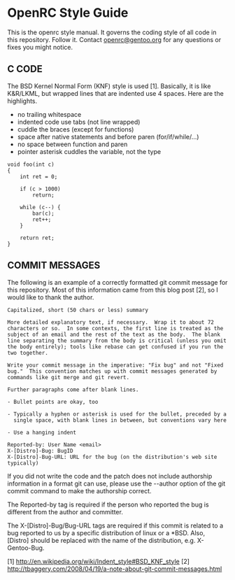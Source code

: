 # OpenRC Style Guide

This is the openrc style manual.  It governs the coding style of all code
in this repository.  Follow it.  Contact openrc@gentoo.org for any questions
or fixes you might notice.

## C CODE

The BSD Kernel Normal Form (KNF) style is used [1]. Basically, it is like
K&R/LKML, but wrapped lines that are indented use 4 spaces. Here are the
highlights.

- no trailing whitespace
- indented code use tabs (not line wrapped)
- cuddle the braces (except for functions)
- space after native statements and before paren (for/if/while/...)
- no space between function and paren
- pointer asterisk cuddles the variable, not the type

```
void foo(int c)
{
	int ret = 0;

	if (c > 1000)
		return;

	while (c--) {
		bar(c);
		ret++;
	}

	return ret;
}
```

## COMMIT MESSAGES

The following is an example of a correctly formatted git commit message
for this repository. Most of this information came from this blog post
[2], so I would like to thank the author.

```
Capitalized, short (50 chars or less) summary

More detailed explanatory text, if necessary.  Wrap it to about 72
characters or so.  In some contexts, the first line is treated as the
subject of an email and the rest of the text as the body.  The blank
line separating the summary from the body is critical (unless you omit
the body entirely); tools like rebase can get confused if you run the
two together.

Write your commit message in the imperative: "Fix bug" and not "Fixed
bug."  This convention matches up with commit messages generated by
commands like git merge and git revert.

Further paragraphs come after blank lines.

- Bullet points are okay, too

- Typically a hyphen or asterisk is used for the bullet, preceded by a
  single space, with blank lines in between, but conventions vary here

- Use a hanging indent

Reported-by: User Name <email>
X-[Distro]-Bug: BugID
X-[Distro]-Bug-URL: URL for the bug (on the distribution's web site typically)
```

If you did not write the code and the patch does not include authorship
information in a format git can use, please use the --author option of the
git commit command to make the authorship correct.

The Reported-by tag is required if the person who reported the bug is
different from the author and committer.

  The X-[Distro]-Bug/Bug-URL tags are required if this commit is related
  to a bug reported to us by a specific distribution   of linux or a
  *BSD. Also, [Distro] should be replaced with the name of the
  distribution, e.g. X-Gentoo-Bug.

[1]	http://en.wikipedia.org/wiki/Indent_style#BSD_KNF_style
[2] http://tbaggery.com/2008/04/19/a-note-about-git-commit-messages.html
